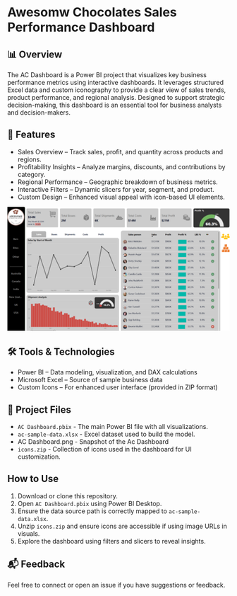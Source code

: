 # Awesomw Chocolates Sales Performance Dashboard

## 📊 Overview  
The AC Dashboard is a Power BI project that visualizes key business performance metrics using interactive dashboards. 
It leverages structured Excel data and custom iconography to provide a clear view of sales trends, product performance, and regional analysis. 
Designed to support strategic decision-making, this dashboard is an essential tool for business analysts and decision-makers.

## 🔗 Features  
- Sales Overview – Track sales, profit, and quantity across products and regions.  
- Profitability Insights – Analyze margins, discounts, and contributions by category.  
- Regional Performance – Geographic breakdown of business metrics.  
- Interactive Filters – Dynamic slicers for year, segment, and product.  
- Custom Design – Enhanced visual appeal with icon-based UI elements.

![screenshot](https://github.com/sumanthsadala/Awesome-Chocolates-Sales-Performance-Dashboard/blob/acc8ee2cfa69e31f65eff9c7a19bf21eca79b4c7/AC%20Dashboard.png)


## 🛠️ Tools & Technologies  
- Power BI – Data modeling, visualization, and DAX calculations  
- Microsoft Excel – Source of sample business data  
- Custom Icons – For enhanced user interface (provided in ZIP format)

## 📂 Project Files  
- `AC Dashboard.pbix` - The main Power BI file with all visualizations. 
- `ac-sample-data.xlsx` - Excel dataset used to build the model.
- AC Dashboard.png - Snapshot of the Ac Dashboard
- `icons.zip` - Collection of icons used in the dashboard for UI customization.

## How to Use
1. Download or clone this repository.  
2. Open `AC Dashboard.pbix` using Power BI Desktop.  
3. Ensure the data source path is correctly mapped to `ac-sample-data.xlsx`.  
4. Unzip `icons.zip` and ensure icons are accessible if using image URLs in visuals.  
5. Explore the dashboard using filters and slicers to reveal insights.

## 📬 Feedback  

Feel free to connect or open an issue if you have suggestions or feedback.

